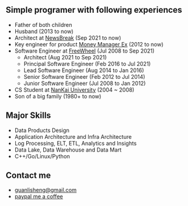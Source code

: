 
## Simple programer with following experiences
* Father of both children
* Husband (2013 to now)
* Architect at [NewsBreak](https://www.linkedin.com/in/guanlisheng) (Sep 2021 to now)
* Key engineer for product [Money Manager Ex](http://www.moneymanagerex.org/) (2012 to now)
* Software Engineer at [FreeWheel](https://www.linkedin.com/in/guanlisheng) (Jul 2008 to Sep 2021)
  * Architect (Aug 2021 to Sep 2021)
  * Principal Software Engineer (Feb 2016 to Jul 2021)
  * Lead Software Engineer (Aug 2014 to Jan 2016)
  * Senior Software Engineer (Feb 2012 to Jul 2014)
  * Junior Software Engineer (Jul 2008 to Jan 2012)
* CS Student at [NanKai University](http://www.nankai.edu.cn) (2004 ~ 2008)
* Son of a big family (1980+ to now)  

## Major Skills
* Data Products Design
* Application Architecture and Infra Architecture
* Log Processing, ELT, ETL, Analytics and Insights
* Data Lake, Data Warehouse and Data Mart
* C++/Go/Linux/Python

## Contact me
* guanlisheng@gmail.com
* [paypal me a coffee](https://www.paypal.me/moneymanagerex/1)
